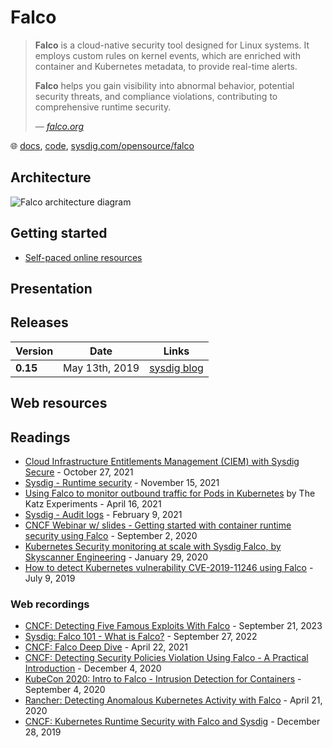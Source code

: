 # Falco

> **Falco** is a cloud-native security tool designed for Linux systems. It employs custom rules on kernel events, which are enriched with container and Kubernetes metadata, to provide real-time alerts.  
>
> **Falco** helps you gain visibility into abnormal behavior, potential security threats, and compliance violations, contributing to comprehensive runtime security.  
>
> &mdash; _[falco.org](https://falco.org/)_

🌐 [docs](https://falco.org/docs/), [code](https://github.com/falcosecurity/falco), [sysdig.com/opensource/falco](https://sysdig.com/opensource/falco/)

## Architecture

![Falco architecture diagram](https://falco.org/docs/getting-started/images/falco-architecture-v2.png)

## Getting started

* [Self-paced online resources](https://falco.org/training/)

## Presentation

## Releases

Version  | Date           | Links
---------|----------------|--------------------------------------------------------------
**0.15** | May 13th, 2019 | [sysdig blog](https://sysdig.com/blog/falco-0-15-0-released/)

## Web resources

## Readings

* [Cloud Infrastructure Entitlements Management (CIEM) with Sysdig Secure](https://sysdig.com/blog/ciem-security-sysdig-secure/) - October 27, 2021
* [Sysdig - Runtime security](https://sysdig.com/blog/intro-runtime-security-falco/) - November 15, 2021
* [Using Falco to monitor outbound traffic for Pods in Kubernetes](https://www.rkatz.xyz/post/2021-04-16-falco-network-monitoring/) by The Katz Experiments - April 16, 2021
* [Sysdig - Audit logs](https://sysdig.com/blog/kubernetes-audit-log-falco/) - February 9, 2021
* [CNCF Webinar w/ slides - Getting started with container runtime security using Falco](https://www.cncf.io/online-programs/getting-started-with-container-runtime-security-using-falco/) - September 2, 2020
* [Kubernetes Security monitoring at scale with Sysdig Falco, by Skyscanner Engineering](https://medium.com/@SkyscannerEng/kubernetes-security-monitoring-at-scale-with-sysdig-falco-a60cfdb0f67a) - January 29, 2020
* [How to detect Kubernetes vulnerability CVE-2019-11246 using Falco](https://sysdig.com/blog/how-to-detect-kubernetes-vulnerability-cve-2019-11246-using-falco/) - July 9, 2019

### Web recordings

* [CNCF: Detecting Five Famous Exploits With Falco](https://www.youtube.com/watch?v=NkTgRnhf_jQ) - September 21, 2023
* [Sysdig: Falco 101 - What is Falco?](https://www.youtube.com/watch?v=1QUyVddI2IE) - September 27, 2022
* [CNCF: Falco Deep Dive](https://www.youtube.com/watch?v=JQxtY0966xo) - April 22, 2021
* [CNCF: Detecting Security Policies Violation Using Falco - A Practical Introduction](https://www.youtube.com/watch?v=4s1oEBUz4qg) - December 4, 2020
* [KubeCon 2020: Intro to Falco - Intrusion Detection for Containers](https://www.youtube.com/watch?v=rBqBrYESryY) - September 4, 2020
* [Rancher: Detecting Anomalous Kubernetes Activity with Falco](https://www.youtube.com/watch?v=M3f6-ioY9rs) - April 21, 2020
* [CNCF: Kubernetes Runtime Security with Falco and Sysdig](https://www.youtube.com/watch?v=u409G5PsO1w) - December 28, 2019
